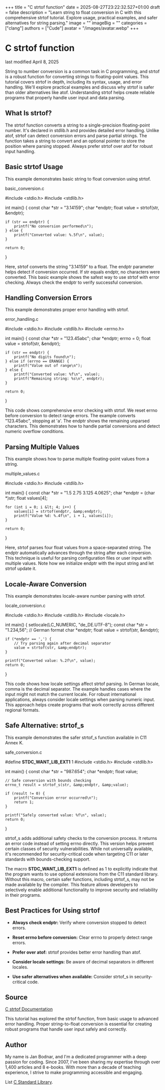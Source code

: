 +++
title = "C strtof function"
date = 2025-08-27T23:22:32.527+01:00
draft = false
description = "Learn string to float conversion in C with this
comprehensive strtof tutorial. Explore usage, practical examples, and safer
alternatives for string parsing."
image = ""
imageBig = ""
categories = ["clang"]
authors = ["Cude"]
avatar = "/images/avatar.webp"
+++

# C strtof function

last modified April 8, 2025

String to number conversion is a common task in C programming, and strtof
is a robust function for converting strings to floating-point values. This tutorial
covers strtof in depth, including its syntax, usage, and error handling.
We'll explore practical examples and discuss why strtof is safer than
older alternatives like atof. Understanding strtof helps
create reliable programs that properly handle user input and data parsing.

## What Is strtof?

The strtof function converts a string to a single-precision floating-point
number. It's declared in stdlib.h and provides detailed error handling.
Unlike atof, strtof can detect conversion errors and parse
partial strings. The function takes a string to convert and an optional pointer to
store the position where parsing stopped. Always prefer strtof over
atof for robust input handling.

## Basic strtof Usage

This example demonstrates basic string to float conversion using strtof.

basic_conversion.c
  

#include &lt;stdio.h&gt;
#include &lt;stdlib.h&gt;

int main() {
    const char *str = "3.14159";
    char *endptr;
    float value = strtof(str, &amp;endptr);

    if (str == endptr) {
        printf("No conversion performed\n");
    } else {
        printf("Converted value: %.5f\n", value);
    }

    return 0;
}

Here, strtof converts the string "3.14159" to a float. The endptr
parameter helps detect if conversion occurred. If str equals endptr,
no characters were converted. This basic example shows the safest way to use strtof
with error checking. Always check the endptr to verify successful conversion.

## Handling Conversion Errors

This example demonstrates proper error handling with strtof.

error_handling.c
  

#include &lt;stdio.h&gt;
#include &lt;stdlib.h&gt;
#include &lt;errno.h&gt;

int main() {
    const char *str = "123.45abc";
    char *endptr;
    errno = 0;
    float value = strtof(str, &amp;endptr);

    if (str == endptr) {
        printf("No digits found\n");
    } else if (errno == ERANGE) {
        printf("Value out of range\n");
    } else {
        printf("Converted value: %f\n", value);
        printf("Remaining string: %s\n", endptr);
    }

    return 0;
}

This code shows comprehensive error checking with strtof. We reset errno
before conversion to detect range errors. The example converts "123.45abc", stopping at 'a'.
The endptr shows the remaining unparsed characters. This demonstrates how to
handle partial conversions and detect numeric overflow conditions.

## Parsing Multiple Values

This example shows how to parse multiple floating-point values from a string.

multiple_values.c
  

#include &lt;stdio.h&gt;
#include &lt;stdlib.h&gt;

int main() {
    const char *str = "1.5 2.75 3.125 4.0625";
    char *endptr = (char *)str;
    float values[4];
    
    for (int i = 0; i &lt; 4; i++) {
        values[i] = strtof(endptr, &amp;endptr);
        printf("Value %d: %.4f\n", i + 1, values[i]);
    }

    return 0;
}

Here, strtof parses four float values from a space-separated string.
The endptr automatically advances through the string after each conversion.
This technique is useful for parsing configuration files or user input with multiple
values. Note how we initialize endptr with the input string and let
strtof update it.

## Locale-Aware Conversion

This example demonstrates locale-aware number parsing with strtof.

locale_conversion.c
  

#include &lt;stdio.h&gt;
#include &lt;stdlib.h&gt;
#include &lt;locale.h&gt;

int main() {
    setlocale(LC_NUMERIC, "de_DE.UTF-8");
    const char *str = "1.234,56"; // German format
    char *endptr;
    float value = strtof(str, &amp;endptr);

    if (*endptr == ',') {
        // Try parsing again after decimal separator
        value = strtof(str, &amp;endptr);
    }

    printf("Converted value: %.2f\n", value);
    return 0;
}

This code shows how locale settings affect strtof parsing. In German
locale, comma is the decimal separator. The example handles cases where the input
might not match the current locale. For robust international applications, always
consider locale settings when parsing numeric input. This approach helps create
programs that work correctly across different regional formats.

## Safe Alternative: strtof_s

This example demonstrates the safer strtof_s function available in
C11 Annex K.

safe_conversion.c
  

#define __STDC_WANT_LIB_EXT1__ 1
#include &lt;stdio.h&gt;
#include &lt;stdlib.h&gt;

int main() {
    const char *str = "987.654";
    char *endptr;
    float value;
    
    // Safe conversion with bounds checking
    errno_t result = strtof_s(str, &amp;endptr, &amp;value);

    if (result != 0) {
        printf("Conversion error occurred\n");
        return 1;
    }

    printf("Safely converted value: %f\n", value);
    return 0;
}

strtof_s adds additional safety checks to the conversion process.
It returns an error code instead of setting errno directly. This
version helps prevent certain classes of security vulnerabilities. While not
universally available, it's recommended for security-critical code when
targeting C11 or later standards with bounds-checking support.

The macro __STDC_WANT_LIB_EXT1__ is defined as 1 to explicitly 
indicate that the program wants to use optional extensions from the C11 
standard library. Without this macro, certain safer functions, including 
strtof_s, may not be made available by the compiler. This feature 
allows developers to selectively enable additional functionality to improve 
security and reliability in their programs.

## Best Practices for Using strtof

- **Always check endptr:** Verify where conversion stopped to detect errors.

- **Reset errno before conversion:** Clear errno to properly detect range errors.

- **Prefer over atof:** strtof provides better error handling than atof.

- **Consider locale settings:** Be aware of decimal separators in different locales.

- **Use safer alternatives when available:** Consider strtof_s in security-critical code.

## Source

[C strtof Documentation](https://en.cppreference.com/w/c/string/byte/strtof)

This tutorial has explored the strtof function, from basic usage to
advanced error handling. Proper string-to-float conversion is essential for
creating robust programs that handle user input safely and correctly.

## Author

My name is Jan Bodnar, and I'm a dedicated programmer with a deep passion for
coding. Since 2007, I've been sharing my expertise through over 1,400 articles
and 8 e-books. With more than a decade of teaching experience, I strive to make
programming accessible and engaging.

List [C Standard Library](/all/#clang-std).